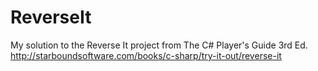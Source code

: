 # ReverseIt
My solution to the Reverse It project from The C# Player's Guide 3rd Ed. 
http://starboundsoftware.com/books/c-sharp/try-it-out/reverse-it

